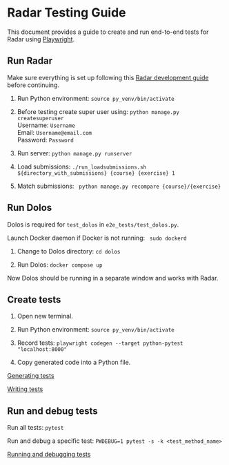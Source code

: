 # Radar Testing Guide

This document provides a guide to create and run end-to-end tests for Radar using [Playwright](https://playwright.dev/python/).

## Run Radar

Make sure everything is set up following this [Radar development guide](https://github.com/apluslms/radar/blob/master/doc/DEVELOPMENT.md) before continuing.

1. Run Python environment: `source py_venv/bin/activate`

2. Before testing create super user using: `python manage.py createsuperuser`<br>
    Username: `Username`<br>
    Email: `Username@email.com`<br>
    Password: `Password`<br>

3. Run server: `python manage.py runserver`

4. Load submissions: `./run_loadsubmissions.sh ${directory_with_submissions} {course} {exercise} 1`

5. Match submissions: ` python manage.py recompare {course}/{exercise}`

## Run Dolos

Dolos is required for `test_dolos` in `e2e_tests/test_dolos.py`.

Launch Docker daemon if Docker is not running: ` sudo dockerd`

1. Change to Dolos directory: `cd dolos`

2. Run Dolos: `docker compose up`

Now Dolos should be running in a separate window and works with Radar.

## Create tests

1. Open new terminal.

2. Run Python environment: `source py_venv/bin/activate`

3. Record tests: `playwright codegen --target python-pytest "localhost:8000"`

4. Copy generated code into a Python file.

[Generating tests](https://playwright.dev/python/docs/codegen-intro)

[Writing tests](https://playwright.dev/python/docs/writing-tests)

## Run and debug tests

Run all tests: `pytest`

Run and debug a specific test: `PWDEBUG=1 pytest -s -k <test_method_name>`

[Running and debugging tests](https://playwright.dev/python/docs/running-tests)
